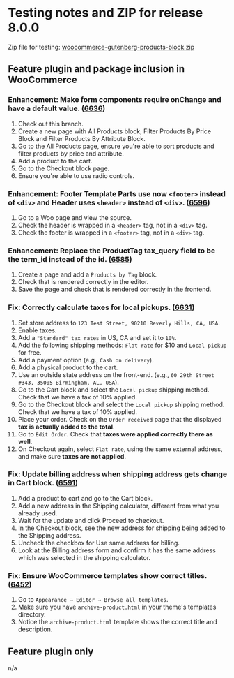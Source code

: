 # Testing notes and ZIP for release 8.0.0

Zip file for testing: [woocommerce-gutenberg-products-block.zip](https://github.com/woocommerce/woocommerce-blocks/files/9041059/woocommerce-gutenberg-products-block.zip)

## Feature plugin and package inclusion in WooCommerce

### Enhancement: Make form components require onChange and have a default value. ([6636](https://github.com/woocommerce/woocommerce-blocks/pull/6636))

1. Check out this branch.
2. Create a new page with All Products block, Filter Products By Price Block and Filter Products By Attribute Block.
3. Go to the All Products page, ensure you're able to sort products and filter products by price and attribute.
4. Add a product to the cart.
5. Go to the Checkout block page.
6. Ensure you're able to use radio controls.

### Enhancement: Footer Template Parts use now `<footer>` instead of `<div>` and Header uses `<header>` instead of `<div>`. ([6596](https://github.com/woocommerce/woocommerce-blocks/pull/6596))

1. Go to a Woo page and view the source.
2. Check the header is wrapped in a `<header>` tag, not in a `<div>` tag.
3. Check the footer is wrapped in a `<footer>` tag, not in a `<div>` tag.

### Enhancement: Replace the ProductTag tax_query field to be the term_id instead of the id. ([6585](https://github.com/woocommerce/woocommerce-blocks/pull/6585))

1. Create a page and add a `Products by Tag` block.
2. Check that is rendered correctly in the editor.
3. Save the page and check that is rendered correctly in the frontend.

### Fix: Correctly calculate taxes for local pickups. ([6631](https://github.com/woocommerce/woocommerce-blocks/pull/6631))

1. Set store address to `123 Test Street, 90210 Beverly Hills, CA, USA`.
2. Enable taxes.
3. Add a `"Standard" tax rates` in US, CA and set it to `10%`.
4. Add the following shipping methods: `Flat rate` for $10 and `Local pickup` for free.
5. Add a payment option (e.g., `Cash on delivery`).
6. Add a physical product to the cart.
7. Use an outside state address on the front-end. (e.g., `60 29th Street #343, 35005 Birmingham, AL, USA`).
8. Go to the Cart block and select the `Local pickup` shipping method. Check that we have a tax of 10% applied.
9. Go to the Checkout block and select the `Local pickup` shipping method. Check that we have a tax of 10% applied.
10. Place your order. Check on the `Order received` page that the displayed **tax is actually added to the total**.
11. Go to `Edit Order`. Check that **taxes were applied correctly there as well**.
12. On Checkout again, select `Flat rate`, using the same external address, and make sure **taxes are not applied**.

### Fix: Update billing address when shipping address gets change in Cart block. ([6591](https://github.com/woocommerce/woocommerce-blocks/pull/6591))

1. Add a product to cart and go to the Cart block.
2. Add a new address in the Shipping calculator, different from what you already used.
3. Wait for the update and click Proceed to checkout.
4. In the Checkout block, see the new address for shipping being added to the Shipping address.
5. Uncheck the checkbox for Use same address for billing.
6. Look at the Billing address form and confirm it has the same address which was selected in the shipping calculator.

### Fix: Ensure WooCommerce templates show correct titles. ([6452](https://github.com/woocommerce/woocommerce-blocks/pull/6452))

1. Go to `Appearance → Editor → Browse all templates`.
2. Make sure you have `archive-product.html` in your theme's templates directory.
3. Notice the `archive-product.html` template shows the correct title and description.

## Feature plugin only

n/a
